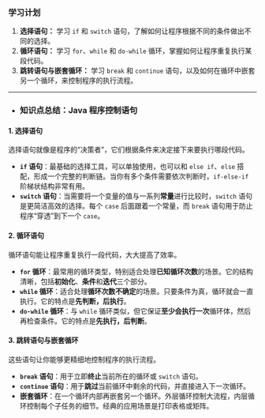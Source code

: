 ### **学习计划**

1.  **选择语句：** 学习 `if` 和 `switch` 语句，了解如何让程序根据不同的条件做出不同的选择。
2.  **循环语句：** 学习 `for`、`while` 和 `do-while` 循环，掌握如何让程序重复执行某段代码。
3.  **跳转语句与嵌套循环：** 学习 `break` 和 `continue` 语句，以及如何在循环中嵌套另一个循环，来控制程序的执行流程。

---

- ### **知识点总结：Java 程序控制语句**

#### **1. 选择语句**

选择语句就像是程序的“决策者”，它们根据条件来决定接下来要执行哪段代码。

- **`if` 语句**：最基础的选择工具，可以单独使用，也可以和 `else if`、`else` 搭配，形成一个完整的判断链。当你有多个条件需要依次判断时，`if-else-if` 阶梯状结构非常有用。
- **`switch` 语句**：当需要将一个变量的值与一系列**常量**进行比较时，`switch` 语句是更简洁高效的选择。每个 `case` 后面跟着一个常量，而 `break` 语句用于防止程序“穿透”到下一个 `case`。

#### **2. 循环语句**

循环语句能让程序重复执行一段代码，大大提高了效率。

- **`for` 循环**：最常用的循环类型，特别适合处理**已知循环次数**的场景。它的结构清晰，包括**初始化**、**条件**和**迭代**三个部分。
- **`while` 循环**：适合处理**循环次数不确定**的场景。只要条件为真，循环就会一直执行。它的特点是**先判断，后执行**。
- **`do-while` 循环**：与 `while` 循环类似，但它保证**至少会执行一次**循环体，然后再检查条件。它的特点是**先执行，后判断**。

#### **3. 跳转语句与嵌套循环**

这些语句让你能够更精细地控制程序的执行流程。

- **`break` 语句**：用于立即**终止**当前所在的循环或 `switch` 语句。
- **`continue` 语句**：用于**跳过**当前循环中剩余的代码，并直接进入下一次循环。
- **嵌套循环**：在一个循环内部再嵌套另一个循环。外层循环控制大流程，内层循环控制每个子任务的细节。经典的应用场景是打印表格或矩阵。
